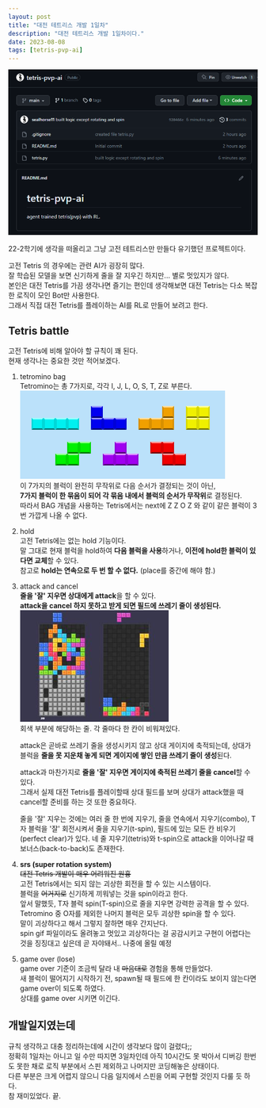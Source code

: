```yaml
---
layout: post
title: "대전 테트리스 개발 1일차"
description: "대전 테트리스 개발 1일차이다."
date: 2023-08-08
tags: [tetris-pvp-ai]
---
```


![tetris-pvp-ai-repo](/images/tetris-pvp-ai.png)

22-2학기에 생각을 떠올리고 그냥 고전 테트리스만 만들다 유기했던 프로젝트이다.  
  
고전 Tetris 의 경우에는 관련 AI가 굉장히 많다.  
잘 학습된 모델을 보면 신기하게 줄을 잘 지우긴 하지만... 별로 멋있지가 않다.  
본인은 대전 Tetris를 가끔 생각나면 즐기는 편인데 생각해보면 대전 Tetris는 다소 복잡한 로직이 모인 Bot만 사용한다.  
그래서 직접 대전 Tetris를 플레이하는 AI를 RL로 만들어 보려고 한다.
  
## Tetris battle

고전 Tetris에 비해 알아야 할 규칙이 꽤 된다.  
현재 생각나는 중요한 것만 적어보겠다.  

1. tetromino bag  
    Tetromino는 총 7가지로, 각각 I, J, L, O, S, T, Z로 부른다.  
    ![tetromino](/images/tetromino.png)  
    이 7가지의 블럭이 완전히 무작위로 다음 순서가 결정되는 것이 아닌,  
    **7가지 블럭이 한 묶음이 되어 각 묶음 내에서 블럭의 순서가 무작위**로 결정된다.  
    따라서 BAG 개념을 사용하는 Tetris에서는 next에 Z Z O Z 와 같이 같은 블럭이 3번 가깝게 나올 수 없다.
2. hold  
    고전 Tetris에는 없는 hold 기능이다.  
    말 그대로 현재 블럭을 hold하여 **다음 블럭을 사용**하거나, **이전에 hold한 블럭이 있다면 교체**할 수 있다.  
    참고로 **hold는 연속으로 두 번 할 수 없다.** (place를 중간에 해야 함.)
3. attack and cancel  
    **줄을 '잘' 지우면 상대에게 attack**을 할 수 있다.  
    **attack을 cancel 하지 못하고 받게 되면 필드에 쓰레기 줄이 생성된다.**
    ![garbage-line](/images/garbage.jpg)  
    회색 부분에 해당하는 줄. 각 줄마다 한 칸이 비워져있다.  
  
    attack은 곧바로 쓰레기 줄을 생성시키지 않고 상대 게이지에 축적되는데, 상대가 블럭을 **줄을 못 지운채 놓게 되면 게이지에 쌓인 만큼 쓰레기 줄이 생성**된다.  
  
    attack과 마찬가지로 **줄을 '잘' 지우면 게이지에 축적된 쓰레기 줄을 cancel**할 수 있다.  
    그래서 실제 대전 Tetris를 플레이할때 상대 필드를 보며 상대가 attack했을 때 cancel할 준비를 하는 것 또한 중요하다.
  
    줄을 '잘' 지우는 것에는 여러 줄 한 번에 지우기, 줄을 연속에서 지우기(combo), T자 블럭을 '잘' 회전시켜서 줄을 지우기(t-spin), 필드에 있는 모든 칸 비우기(perfect clear)가 있다.
    네 줄 지우기(tetris)와 t-spin으로 attack을 이어나갈 때 보너스(back-to-back)도 존재한다.

4. **srs (super rotation system)**  
   ~~대전 Tetris 개발이 매우 어려워진 원흉~~  
   고전 Tetris에서는 되지 않는 괴상한 회전을 할 수 있는 시스템이다.  
   블럭을 ~~어거지로~~ 신기하게 끼워넣는 것을 spin이라고 한다.  
   앞서 말했듯, T자 블럭 spin(T-spin)으로 줄을 지우면 강력한 공격을 할 수 있다.  
   Tetromino 중 O자를 제외한 나머지 블럭은 모두 괴상한 spin을 할 수 있다.  
   말이 괴상하다고 해서 그렇지 잘하면 매우 간지난다.  
   spin gif 파일이라도 올려놓고 멋있고 괴상하다는 걸 공감시키고 구현이 어렵다는 것을 징징대고 싶은데 곧 자야돼서.. 나중에 올릴 예정

5. game over (lose)  
    game over 기준이 조금씩 달라 내 ~~마음대로~~ 경험을 통해 만들었다.  
    새 블럭이 떨어지기 시작하기 전, spawn될 때 필드에 한 칸이라도 보이지 않는다면 game over이 되도록 하였다.  
    상대를 game over 시키면 이긴다.

## 개발일지였는데

규칙 생각하고 대충 정리하는데에 시간이 생각보다 많이 걸렸다;;  
정확히 1일차는 아니고 일 수만 따지면 3일차인데 아직 10시간도 못 박아서 디버깅 한번도 못한 채로 로직 부분에서 스핀 제외하고 나머지만 코딩해놓은 상태이다.  
다른 부분은 크게 어렵지 않으니 다음 일지에서 스핀을 어찌 구현할 것인지 다룰 듯 하다.  
참 재미있었다. 끝.
